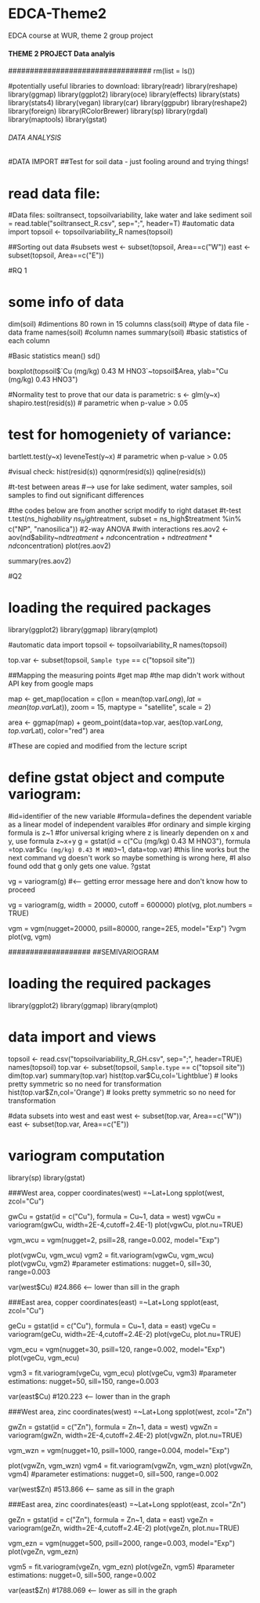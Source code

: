 # EDCA-Theme2
EDCA course at WUR, theme 2 group project 
#### THEME 2 PROJECT Data analyis 
#################################
rm(list = ls())

#potentially useful libraries to download:
library(readr)
library(reshape)
library(ggmap)
library(ggplot2)
library(oce)
library(effects)
library(stats)
library(stats4)
library(vegan)
library(car)
library(ggpubr)
library(reshape2)
library(foreign)
library(RColorBrewer)
library(sp)
library(rgdal)
library(maptools)
library(gstat)

###### DATA ANALYSIS 
#DATA IMPORT 
##Test for soil data - just fooling around and trying things!
# read data file:
#Data files: soiltransect, topsoilvariability, lake water and lake sediment 
soil = read.table("soiltransect_R.csv", sep=";", header=T)
#automatic data import 
topsoil <- topsoilvariability_R
names(topsoil)

##Sorting out data 
#subsets
west <- subset(topsoil, Area==c("W"))
east <- subset(topsoil, Area==c("E"))

#RQ 1 

# some info of data 
dim(soil) #dimentions 80 rown in 15 columns
class(soil) #type of data file - data frame 
names(soil) #column names 
summary(soil) #basic statistics of each column

#Basic statistics 
mean()
sd()

boxplot(topsoil$`Cu (mg/kg) 0.43 M HNO3`~topsoil$Area, ylab="Cu (mg/kg) 0.43 HNO3")

#Normality test to prove that our data is parametric: 
s <- glm(y~x)
shapiro.test(resid(s)) # parametric when p-value > 0.05

# test for homogeniety of variance:
bartlett.test(y~x) 
leveneTest(y~x) # parametric when p-value > 0.05

#visual check: 
hist(resid(s))
qqnorm(resid(s))
qqline(resid(s))

#t-test between areas
#--> use for lake sediment, water samples, soil samples to find out significant differences 

#the codes below are from another script modify to right dataset 
#t-test
t.test(ns_high$ability~ns_high$treatment, subset = ns_high$treatment %in% c("NP", "nanosilica"))
#2-way ANOVA   
#with interactions
res.aov2 <- aov(nd$ability~nd$treatment + nd$concentration + nd$treatment * nd$concentration)
plot(res.aov2)

summary(res.aov2)

#Q2
# loading the required packages
library(ggplot2)
library(ggmap)
library(qmplot)

#automatic data import 
topsoil <- topsoilvariability_R
names(topsoil)

top.var <- subset(topsoil, `Sample type` == c("topsoil site"))

##Mapping the measuring points 
#get map
#the map didn't work without API key from google maps

map <- get_map(location = c(lon = mean(top.var$Long), lat = mean(top.var$Lat)), zoom = 15,
               maptype = "satellite", scale = 2) 

area <- ggmap(map)  + geom_point(data=top.var, aes(top.var$Long, top.var$Lat), color="red")
area

#These are copied and modified from the lecture script

# define gstat object and compute variogram:
#id=identifier of the new variable
#formula=defines the dependent variable as a linear model of independent varaibles
#for ordinary and simple kirging formula is z~1
#for universal kriging where z is linearly dependen on x and y, use formula z~x+y
g = gstat(id = c("Cu (mg/kg) 0.43 M HNO3"), formula =top.var$`Cu (mg/kg) 0.43 M HNO3`~1, data=top.var)
#this line works but the next command vg doesn't work so maybe something is wrong here,
#I also found odd that g only gets one value. 
?gstat

vg = variogram(g) #<-- getting error message here and don't know how to proceed 

vg = variogram(g, width = 20000, cutoff = 600000)
plot(vg, plot.numbers = TRUE)

vgm = vgm(nugget=20000, psill=80000, range=2E5, model="Exp")
?vgm
plot(vg, vgm)

###################
##SEMIVARIOGRAM 
# loading the required packages
library(ggplot2)
library(ggmap)
library(qmplot)

# data import and views
topsoil <- read.csv("topsoilvariability_R_GH.csv", sep=";", header=TRUE)
names(topsoil)
top.var <- subset(topsoil, `Sample.type` == c("topsoil site"))
dim(top.var)
summary(top.var)
hist(top.var$Cu,col='Lightblue')  # looks pretty symmetric so no need for transformation
hist(top.var$Zn,col='Orange')  # looks pretty symmetric so no need for transformation

#data subsets into west and east
west <- subset(top.var, Area==c("W"))
east <- subset(top.var, Area==c("E"))

# variogram computation
library(sp)
library(gstat)

###West area, copper 
coordinates(west) =~Lat+Long
spplot(west, zcol="Cu")

gwCu = gstat(id = c("Cu"), formula = Cu~1, data = west)
vgwCu = variogram(gwCu, width=2E-4,cutoff=2.4E-1)
plot(vgwCu, plot.nu=TRUE)


vgm_wcu = vgm(nugget=2, psill=28, range=0.002, model="Exp")

plot(vgwCu, vgm_wcu)
vgm2 = fit.variogram(vgwCu, vgm_wcu)
plot(vgwCu, vgm2)
#parameter estimations: nugget=0, sill=30, range=0.003

var(west$Cu) #24.866 <-- lower than sill in the graph 

###East area, copper 
coordinates(east) =~Lat+Long
spplot(east, zcol="Cu")

geCu = gstat(id = c("Cu"), formula = Cu~1, data = east)
vgeCu = variogram(geCu, width=2E-4,cutoff=2.4E-2)
plot(vgeCu, plot.nu=TRUE)


vgm_ecu = vgm(nugget=30, psill=120, range=0.002, model="Exp")
plot(vgeCu, vgm_ecu)

vgm3 = fit.variogram(vgeCu, vgm_ecu)
plot(vgeCu, vgm3)
#parameter estimations: nugget=50, sill=150, range=0.003

var(east$Cu) #120.223 <-- lower than in the graph 


###West area, zinc
coordinates(west) =~Lat+Long
spplot(west, zcol="Zn")

gwZn = gstat(id = c("Zn"), formula = Zn~1, data = west)
vgwZn = variogram(gwZn, width=2E-4,cutoff=2.4E-2)
plot(vgwZn, plot.nu=TRUE)


vgm_wzn = vgm(nugget=10, psill=1000, range=0.004, model="Exp")

plot(vgwZn, vgm_wzn)
vgm4 = fit.variogram(vgwZn, vgm_wzn)
plot(vgwZn, vgm4)
#parameter estimations: nugget=0, sill=500, range=0.002

var(west$Zn) #513.866 <-- same as sill in the graph 

###East area, zinc
coordinates(east) =~Lat+Long
spplot(east, zcol="Zn")

geZn = gstat(id = c("Zn"), formula = Zn~1, data = east)
vgeZn = variogram(geZn, width=2E-4,cutoff=2.4E-2)
plot(vgeZn, plot.nu=TRUE)


vgm_ezn = vgm(nugget=500, psill=2000, range=0.003, model="Exp")
plot(vgeZn, vgm_ezn)

vgm5 = fit.variogram(vgeZn, vgm_ezn)
plot(vgeZn, vgm5)
#parameter estimations: nugget=0, sill=500, range=0.002

var(east$Zn) #1788.069 <-- lower as sill in the graph 

